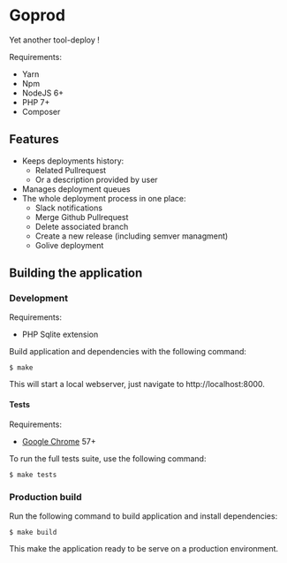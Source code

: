 # Goprod

Yet another tool-deploy !

Requirements:
 * Yarn
 * Npm
 * NodeJS 6+
 * PHP 7+
 * Composer

## Features

 * Keeps deployments history:
   * Related Pullrequest
   * Or a description provided by user
 * Manages deployment queues
 * The whole deployment process in one place:
   * Slack notifications
   * Merge Github Pullrequest
   * Delete associated branch
   * Create a new release (including semver managment)
   * Golive deployment

## Building the application

### Development

Requirements:

 * PHP Sqlite extension

Build application and dependencies with the following command:

```shell
$ make
```

This will start a local webserver, just navigate to http://localhost:8000.

#### Tests

Requirements:

 * [Google Chrome](https://www.google.fr/chrome/) 57+

To run the full tests suite, use the following command:

```shell
$ make tests
```

### Production build

Run the following command to build application and install dependencies:

```shell
$ make build
```

This make the application ready to be serve on a production environment.

